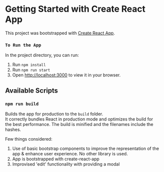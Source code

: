 # Getting Started with Create React App

This project was bootstrapped with [Create React App](https://github.com/facebook/create-react-app).

### `To Run the App`
In the project directory, you can run:

1. Run `npm install`
2. Run `npm run start`
3. Open [http://localhost:3000](http://localhost:3000) to view it in your browser.

## Available Scripts
### `npm run build`

Builds the app for production to the `build` folder.\
It correctly bundles React in production mode and optimizes the build for the best performance.
The build is minified and the filenames include the hashes.


Few things considered:
1. Use of basic bootstrap components to improve the representation of the app & enhance user experience. No other library is used.
2. App is bootstrapped with create-react-app
3. Improvised 'edit' functionality with providing a modal
